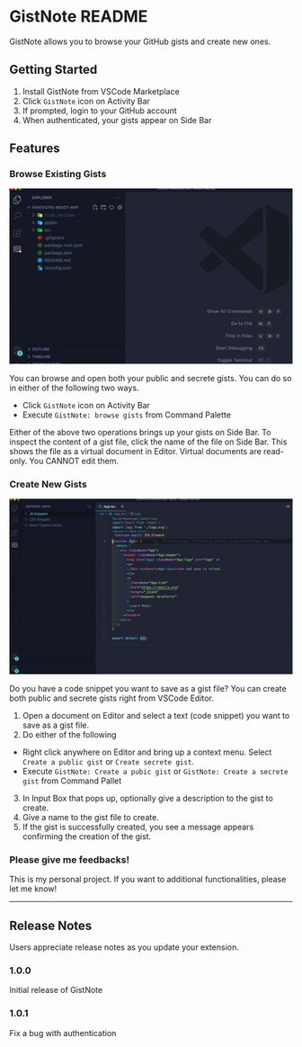# GistNote README

GistNote allows you to browse your GitHub gists and create new ones.

## Getting Started

1. Install GistNote from VSCode Marketplace
2. Click `GistNote` icon on Activity Bar
3. If prompted, login to your GitHub account
4. When authenticated, your gists appear on Side Bar

## Features

### Browse Existing Gists

![browse existing gists](images/gists-browser.gif)

You can browse and open both your public and secrete gists. You can do so in either of the following two ways.

- Click `GistNote` icon on Activity Bar
- Execute `GistNote: browse gists` from Command Palette

Either of the above two operations brings up your gists on Side Bar. To inspect the content of a gist file, click the name of the file on Side Bar. This shows the file as a virtual document in Editor. Virtual documents are read-only. You CANNOT edit them.

### Create New Gists

![Create New Gists](images/create-new-gist.gif)

Do you have a code snippet you want to save as a gist file? You can create both public and secrete gists right from VSCode Editor.

1. Open a document on Editor and select a text (code snippet) you want to save as a gist file.
2. Do either of the following

- Right click anywhere on Editor and bring up a context menu. Select `Create a public gist` or `Create secrete gist`.
- Execute `GistNote: Create a pubic gist` or `GistNote: Create a secrete gist` from Command Pallet

3. In Input Box that pops up, optionally give a description to the gist to create.
4. Give a name to the gist file to create.
5. If the gist is successfully created, you see a message appears confirming the creation of the gist.

### Please give me feedbacks!

This is my personal project. If you want to additional functionalities, please let me know!

---

## Release Notes

Users appreciate release notes as you update your extension.

### 1.0.0

Initial release of GistNote

### 1.0.1

Fix a bug with authentication
